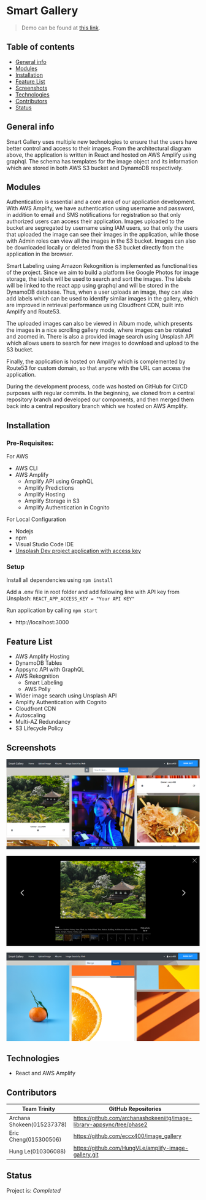 # Smart Gallery
> Demo can be found at <a href= https://www.trinity-image-gallery.ga/ > this link</a>. 

## Table of contents
* [General info](#general-info)
* [Modules](#modules)
* [Installation](#installation)
* [Feature List](#feature-list)
* [Screenshots](#screenshots)
* [Technologies](#technologies)
* [Contributors](#contributors)
* [Status](#status)

## General info
Smart Gallery uses multiple new technologies to ensure that the users have better control and access to their images. From the architectural diagram above, the application is written in React and hosted on AWS Amplify using graphql. The schema has templates for the image object and its information which are stored in both AWS S3 bucket and DynamoDB respectively.

## Modules

Authentication is essential and a core area of our application development. With AWS Amplify, we have authentication using username and password, in addition to email and SMS notifications for registration so that only authorized users can access their application. Images uploaded to the bucket are segregated by username using IAM users, so that only the users that uploaded the image can see their images in the application, while those with Admin roles can view all the images in the S3 bucket. Images can also be downloaded locally or deleted from the S3 bucket directly from the application in the browser.

Smart Labeling using Amazon Rekognition is implemented as functionalities of the project. Since we aim to build a platform like Google Photos for image storage, the labels will be used to search and sort the images. The labels will be linked to the react app using graphql and will be stored in the DynamoDB database. Thus, when a user uploads an image, they can also add labels which can be used to identify similar images in the gallery, which are improved in retrieval performance using  Cloudfront CDN, built into Amplify and Route53.

The uploaded images can also be viewed in Album mode, which presents the images in a nice scrolling gallery mode, where images can be rotated and zoomed in. There is also a provided image search using Unsplash API which allows users to search for new images to download and upload to the S3 bucket.

Finally, the application is hosted on Amplify which is complemented by Route53 for custom domain, so that anyone with the URL can access the application.

During the development process, code was hosted on GitHub for CI/CD purposes with regular commits. In the beginning, we cloned from a central repository branch and developed our components, and then merged them back into a central repository branch which we hosted on AWS Amplify.

## Installation

### Pre-Requisites:

For AWS
* AWS CLI
* AWS Amplify
    * Amplify API using GraphQL
    * Amplify Predictions
    * Amplify Hosting
    * Amplify Storage in S3
    * Amplify Authentication in Cognito

For Local Configuration
* Nodejs
* npm
* Visual Studio Code IDE
* <a href= https://unsplash.com/developers>Unsplash Dev project application with access key</a>

### Setup

Install all dependencies using `npm install`

Add a .env file in root folder and add following line with API key from Unsplash:
`REACT_APP_ACCESS_KEY = "Your API KEY"`

Run application by calling `npm start`
* http://localhost:3000

## Feature List

* AWS Amplify Hosting
* DynamoDB Tables
* Appsync API with GraphQL
* AWS Rekognition
    * Smart Labeling
    * AWS Polly
* Wider image search using Unsplash API
* Amplify Authentication with Cognito
* Cloudfront CDN 
* Autoscaling
* Multi-AZ Redundancy
* S3 Lifecycle Policy

## Screenshots

![](./src/img/Home.PNG)

![](./src/img/Album.PNG)

![](./src/img/Search.PNG)

## Technologies
* React and AWS Amplify

## Contributors

| Team Trinity               | GitHub Repositories                                                     |
|----------------------------|-------------------------------------------------------------------------|
| Archana Shokeen(015237378) | https://github.com/archanashokeeniitg/image-library-appsync/tree/phase2 |
| Eric Cheng(015300506)      | https://github.com/eccx400/image_gallery                                |
| Hung Le(010306088)         | https://github.com/HungVLe/amplify-image-gallery.git                    |
## Status
Project is: _Completed_
